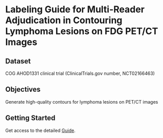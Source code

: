 # Labeling Guide for Multi-Reader Adjudication in Contouring Lymphoma Lesions on FDG PET/CT Images

## Dataset
COG AHOD1331 clinical trial (ClinicalTrials.gov number, NCT02166463) 

## Objectives

Generate high-quality contours for lymphoma lesions on PET/CT images

## Getting Started

Get access to the detailed [Guide]([https://github.com/xtie97/Lymphoma_Label_Guide/blob/main/lymphoma_labeling_guide.pdf]).
